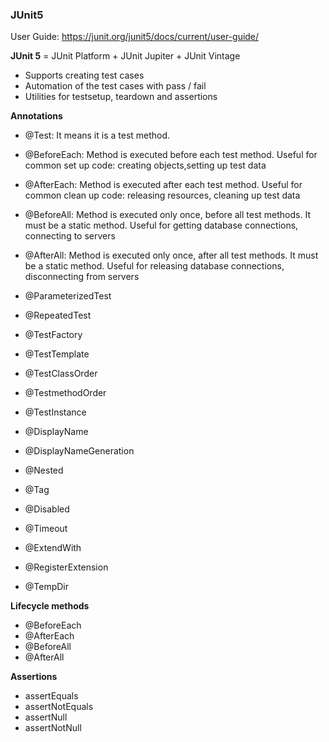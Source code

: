 ### JUnit5
User Guide: https://junit.org/junit5/docs/current/user-guide/

**JUnit 5** = JUnit Platform + JUnit Jupiter + JUnit Vintage
 - Supports creating test cases
 - Automation of the test cases with pass / fail
 - Utilities for testsetup, teardown and assertions

**Annotations**
- @Test: It means it is a test method.
- @BeforeEach: Method is executed before each test method. Useful for common set up code: creating objects,setting up test data
- @AfterEach: Method is executed after each test method. Useful for common clean up code: releasing resources, cleaning up test data
- @BeforeAll: Method is executed only once, before all test methods. It must be a static method. Useful for getting database connections, connecting to servers
- @AfterAll: Method is executed only once, after all test methods. It must be a static method. Useful for releasing database connections, disconnecting from servers

- @ParameterizedTest
- @RepeatedTest
- @TestFactory
- @TestTemplate
- @TestClassOrder
- @TestmethodOrder
- @TestInstance
- @DisplayName
- @DisplayNameGeneration
- @Nested
- @Tag
- @Disabled
- @Timeout
- @ExtendWith
- @RegisterExtension
- @TempDir

**Lifecycle methods**
- @BeforeEach
- @AfterEach
- @BeforeAll
- @AfterAll

**Assertions**
- assertEquals
- assertNotEquals
- assertNull
- assertNotNull
